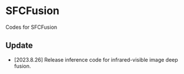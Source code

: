 # SFCFusion
Codes for SFCFusion

## Update
- [2023.8.26] Release inference code for infrared-visible image deep fusion.
